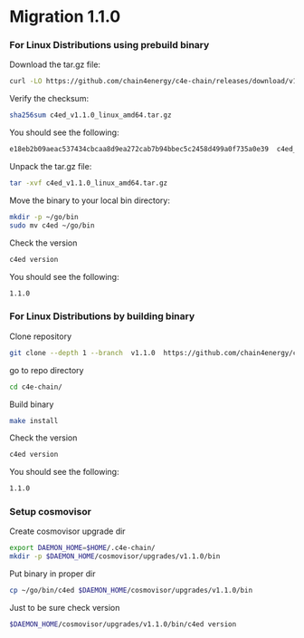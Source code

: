 <!--
order: 11
-->

# Migration 1.1.0
### For Linux Distributions using prebuild binary

Download the tar.gz file:

```bash
curl -LO https://github.com/chain4energy/c4e-chain/releases/download/v1.1.0/c4ed_v1.1.0_linux_amd64.tar.gz
```

Verify the checksum:

```bash
sha256sum c4ed_v1.1.0_linux_amd64.tar.gz
```

You should see the following:

```bash
e18eb2b09aeac537434cbcaa8d9ea272cab7b94bbec5c2458d499a0f735a0e39  c4ed_v1.1.0_linux_amd64.tar.gz
```

Unpack the tar.gz file:

```bash
tar -xvf c4ed_v1.1.0_linux_amd64.tar.gz
```

Move the binary to your local bin directory:

```bash
mkdir -p ~/go/bin
sudo mv c4ed ~/go/bin
```

Check the version
```bash
c4ed version
```

You should see the following:
```bash
1.1.0
```


### For Linux Distributions by building binary
Clone repository
```bash
git clone --depth 1 --branch  v1.1.0  https://github.com/chain4energy/c4e-chain.git
```
go to repo directory
```bash
cd c4e-chain/
```

Build binary
```bash
make install
```

Check the version
```bash
c4ed version
```

You should see the following:
```bash
1.1.0
```


### Setup cosmovisor

Create cosmovisor upgrade dir 
```bash
export DAEMON_HOME=$HOME/.c4e-chain/
mkdir -p $DAEMON_HOME/cosmovisor/upgrades/v1.1.0/bin
```

Put binary in proper dir
```bash
cp ~/go/bin/c4ed $DAEMON_HOME/cosmovisor/upgrades/v1.1.0/bin
```

Just to be sure check version
```bash
$DAEMON_HOME/cosmovisor/upgrades/v1.1.0/bin/c4ed version
```
